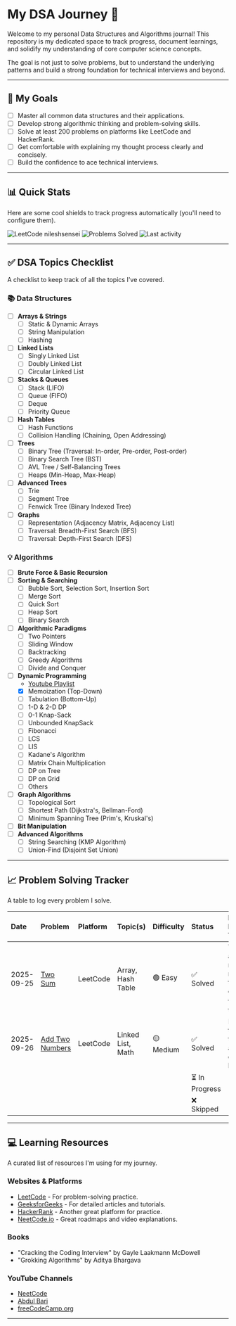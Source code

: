 # My DSA Journey 🚀

Welcome to my personal Data Structures and Algorithms journal! This repository is my dedicated space to track progress, document learnings, and solidify my understanding of core computer science concepts.

The goal is not just to solve problems, but to understand the underlying patterns and build a strong foundation for technical interviews and beyond.

---

## 🎯 My Goals

- [ ] Master all common data structures and their applications.
- [ ] Develop strong algorithmic thinking and problem-solving skills.
- [ ] Solve at least 200 problems on platforms like LeetCode and HackerRank.
- [ ] Get comfortable with explaining my thought process clearly and concisely.
- [ ] Build the confidence to ace technical interviews.

---

## 📊 Quick Stats

Here are some cool shields to track progress automatically (you'll need to configure them).

<p align="left">
  <img src="https://img.shields.io/badge/LeetCode-nileshsensei-blue?logo=leetcode&labelColor=24292e&style=for-the-badge" alt="LeetCode nileshsensei"/>
  <img src="https://img.shields.io/badge/Problems%20Solved-152-brightgreen?style=for-the-badge" alt="Problems Solved"/>
  <img src="https://img.shields.io/badge/Last%20activity-today-yellow?style=for-the-badge" alt="Last activity"/>
</p>

---

## ✅ DSA Topics Checklist

A checklist to keep track of all the topics I've covered.

### 📚 Data Structures

- [ ] **Arrays & Strings**
  - [ ] Static & Dynamic Arrays
  - [ ] String Manipulation
  - [ ] Hashing
- [ ] **Linked Lists**
  - [ ] Singly Linked List
  - [ ] Doubly Linked List
  - [ ] Circular Linked List
- [ ] **Stacks & Queues**
  - [ ] Stack (LIFO)
  - [ ] Queue (FIFO)
  - [ ] Deque
  - [ ] Priority Queue
- [ ] **Hash Tables**
  - [ ] Hash Functions
  - [ ] Collision Handling (Chaining, Open Addressing)
- [ ] **Trees**
  - [ ] Binary Tree (Traversal: In-order, Pre-order, Post-order)
  - [ ] Binary Search Tree (BST)
  - [ ] AVL Tree / Self-Balancing Trees
  - [ ] Heaps (Min-Heap, Max-Heap)
- [ ] **Advanced Trees**
  - [ ] Trie
  - [ ] Segment Tree
  - [ ] Fenwick Tree (Binary Indexed Tree)
- [ ] **Graphs**
  - [ ] Representation (Adjacency Matrix, Adjacency List)
  - [ ] Traversal: Breadth-First Search (BFS)
  - [ ] Traversal: Depth-First Search (DFS)

### 💡 Algorithms

- [ ] **Brute Force & Basic Recursion**
- [ ] **Sorting & Searching**
  - [ ] Bubble Sort, Selection Sort, Insertion Sort
  - [ ] Merge Sort
  - [ ] Quick Sort
  - [ ] Heap Sort
  - [ ] Binary Search
- [ ] **Algorithmic Paradigms**
  - [ ] Two Pointers
  - [ ] Sliding Window
  - [ ] Backtracking
  - [ ] Greedy Algorithms
  - [ ] Divide and Conquer
- [ ] **Dynamic Programming**
  -  [Youtube Playlist](https://www.youtube.com/playlist?list=PL_z_8CaSLPWekqhdCPmFohncHwz8TY2Go)
  - [x] Memoization (Top-Down)
  - [ ] Tabulation (Bottom-Up)
  - [ ] 1-D & 2-D DP
  - [ ] 0-1 Knap-Sack
  - [ ] Unbounded KnapSack
  - [ ] Fibonacci
  - [ ] LCS
  - [ ] LIS
  - [ ] Kadane's Algorithm
  - [ ] Matrix Chain Multiplication
  - [ ] DP on Tree
  - [ ] DP on Grid
  - [ ] Others
- [ ] **Graph Algorithms**
  - [ ] Topological Sort
  - [ ] Shortest Path (Dijkstra's, Bellman-Ford)
  - [ ] Minimum Spanning Tree (Prim's, Kruskal's)
- [ ] **Bit Manipulation**
- [ ] **Advanced Algorithms**
  - [ ] String Searching (KMP Algorithm)
  - [ ] Union-Find (Disjoint Set Union)

---

## 📈 Problem Solving Tracker

A table to log every problem I solve.

| Date       | Problem                                                    | Platform  | Topic(s)          | Difficulty | Status      | Notes / Key Takeaway                               |
| :--------- | :--------------------------------------------------------- | :-------- | :---------------- | :--------- | :---------- | :------------------------------------------------- |
| 2025-09-25 | [Two Sum](https://leetcode.com/problems/two-sum/)          | LeetCode  | Array, Hash Table | 🟢 Easy    | ✅ Solved   | The use of a hash map reduces time complexity from $O(n^2)$ to $O(n)$. |
| 2025-09-26 | [Add Two Numbers](https://leetcode.com/problems/add-two-numbers/) | LeetCode | Linked List, Math | 🟡 Medium  | ✅ Solved   | Remember to handle the carry and lists of different lengths. |
|            |                                                            |           |                   |            | ⏳ In Progress |                                                    |
|            |                                                            |           |                   |            | ❌ Skipped  |                                                    |


---

## 💻 Learning Resources

A curated list of resources I'm using for my journey.

### Websites & Platforms
* [LeetCode](https://leetcode.com/) - For problem-solving practice.
* [GeeksforGeeks](https://www.geeksforgeeks.org/) - For detailed articles and tutorials.
* [HackerRank](https://www.hackerrank.com/) - Another great platform for practice.
* [NeetCode.io](https://neetcode.io/) - Great roadmaps and video explanations.

### Books
* "Cracking the Coding Interview" by Gayle Laakmann McDowell
* "Grokking Algorithms" by Aditya Bhargava

### YouTube Channels
* [NeetCode](https://www.youtube.com/c/NeetCode)
* [Abdul Bari](https://www.youtube.com/c/AbdulBari)
* [freeCodeCamp.org](https://www.youtube.com/c/Freecodecamp)

---